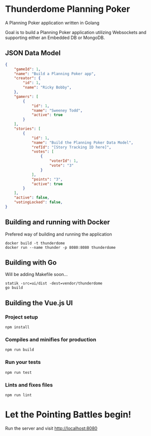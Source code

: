 # Thunderdome Planning Poker
A Planning Poker application written in Golang

Goal is to build a Planning Poker application utilizing Websockets and supporting either an Embedded DB or MongoDB.

## JSON Data Model

```json
{
    "gameId": 1,
    "name": "Build a Planning Poker app",
    "creator": {
        "id": 1,
        "name": "Ricky Bobby",
    },
    "gamers": [
        {
            "id": 1,
            "name": "Sweeney Todd",
            "active": true
        }
    ],
    "stories": [
        {
            "id": 1,
            "name": "Build the Planning Poker Data Model",
            "refId": "[Story Tracking ID here]",
            "votes": [
                {
                    "voterId": 1,
                    "vote": "3"
                }
            ],
            "points": "3",
            "active": true
        }
    ],
    "active": false,
    "votingLocked": false,
}
```

## Building and running with Docker

Prefered way of building and running the application

```
docker build -t thunderdome
docker run --name thunder -p 8080:8080 thunderdome
```

## Building with Go

Will be adding Makefile soon...

```
statik -src=ui/dist -dest=vendor/thunderdome
go build
```

## Building the Vue.js UI

### Project setup
```
npm install
```

### Compiles and minifies for production
```
npm run build
```

### Run your tests
```
npm run test
```

### Lints and fixes files
```
npm run lint
```

# Let the Pointing Battles begin!

Run the server and visit [http://localhost:8080](http://localhost:8080)